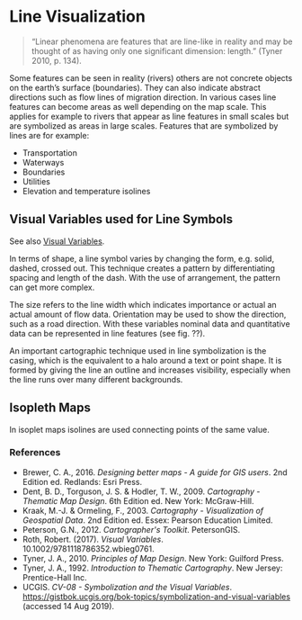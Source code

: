 # Line Visualization

> “Linear phenomena are features that are line-like in reality and may be thought of as having only one significant dimension: length.” (Tyner 2010, p. 134). 

Some features can be seen in reality (rivers) others are not concrete objects on the earth’s surface (boundaries). They can also indicate abstract directions such as flow lines of migration direction. In various cases line features can become areas as well depending on the map scale. This applies for example to rivers that appear as line features in small scales but are symbolized as areas in large scales. Features that are symbolized by lines are for example: 

-	Transportation 
-	Waterways 
-	Boundaries  
-	Utilities  
-	Elevation and temperature isolines  

## Visual Variables used for Line Symbols

See also [Visual Variables](/Guide/visvar.html).

In terms of shape, a line symbol varies by changing the form, e.g. solid, dashed, crossed out. This technique creates a pattern by differentiating spacing and length of the dash. With the use of arrangement, the pattern can get more complex. 

The size refers to the line width which indicates importance or actual an actual amount of flow data. Orientation may be used to show the direction, such as a road direction. With these variables nominal data and quantitative data can be represented in line features (see fig. ??). 

An important cartographic technique used in line symbolization is the casing, which is the equivalent to a halo around a text or point shape. It is formed by giving the line an outline and increases visibility, especially when the line runs over many different backgrounds. 

## Isopleth Maps 
In isoplet maps isolines are used connecting points of the same value. 

### References
- Brewer, C. A., 2016. *Designing better maps - A guide for GIS users*. 2nd Edition ed. Redlands: Esri Press.
- Dent, B. D., Torguson, J. S. & Hodler, T. W., 2009. *Cartography - Thematic Map Design*. 6th Edition ed. New York: McGraw-Hill.
- Kraak, M.-J. & Ormeling, F., 2003. *Cartography - Visualization of Geospatial Data*. 2nd Edition ed. Essex: Pearson Education Limited.
- Peterson, G.N., 2012. *Cartographer's Toolkit*. PetersonGIS. 
- Roth, Robert. (2017). *Visual Variables*. 10.1002/9781118786352.wbieg0761. 
- Tyner, J. A., 2010. *Principles of Map Design*. New York: Guilford Press.
- Tyner, J. A., 1992. *Introduction to Thematic Cartography*. New Jersey: Prentice-Hall Inc. 
- UCGIS. *CV-08 - Symbolization and the Visual Variables*. https://gistbok.ucgis.org/bok-topics/symbolization-and-visual-variables (accessed 14 Aug 2019).